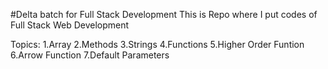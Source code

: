 #Delta batch for Full Stack Development
This is Repo where I put codes of Full Stack Web Development

Topics:
1.Array
2.Methods
3.Strings
4.Functions
5.Higher Order Funtion
6.Arrow Function
7.Default Parameters
